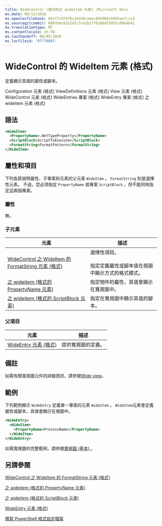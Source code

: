 ```yaml
---
title: WideControl (格式的之 wideitem 元素) |Microsoft Docs
ms.date: 09/13/2016
ms.openlocfilehash: 6b2f7c97978c20350caeec894589c5995ae7ccc4
ms.sourcegitcommit: 0907b8c6322d2c7c61b17f8168d53452c8964b41
ms.translationtype: MT
ms.contentlocale: zh-TW
ms.lasthandoff: 08/05/2020
ms.locfileid: "87779891"
---
```

# <a name="wideitem-element-for-widecontrol-format"></a>WideControl 的 WideItem 元素 (格式)

定義顯示其值的屬性或腳本。

Configuration 元素 (格式) ViewDefinitions 元素 (格式) View 元素 (格式) WideControl 元素 (格式) WideEntries 專案 (格式) WideEntry 專案 (格式) 之 wideitem 元素 (格式) 

## <a name="syntax"></a>語法

```xml
<WideItem>
  <PropertyName>.NetTypeProperty</PropertyName>
  <ScriptBlock>ScriptToExecute</ScriptBlock>
  <FormatString>FormatPattern</FormatString>
</WideItem>
```

## <a name="attributes-and-elements"></a>屬性和項目

下列各節說明屬性、子專案和元素的父元素 `WideItem` 。 `FormatString` 則是選擇性元素。 不過，您必須指定 `PropertyName` 或專案 `ScriptBlock` ，但不能同時指定這兩個專案。

### <a name="attributes"></a>屬性

無。

### <a name="child-elements"></a>子元素

|元素|描述|
|-------------|-----------------|
|[WideControl 之 WideItem 的 FormatString 元素 (格式)](./formatstring-element-for-wideitem-for-widecontrol-format.md)|選擇性項目。<br /><br /> 指定定義屬性或腳本值在視圖中顯示方式的格式模式。|
|[之 wideitem (格式的 PropertyName 元素) ](./propertyname-element-for-wideitem-for-widecontrol-format.md)|指定物件的屬性，其值會顯示在寬視圖中。|
|[之 wideitem (格式的 ScriptBlock 元素) ](./scriptblock-element-for-wideitem-for-widecontrol-format.md)|指定在寬視圖中顯示其值的腳本。|

### <a name="parent-elements"></a>父項目

|元素|描述|
|-------------|-----------------|
|[WideEntry 元素 (格式) ](./wideentry-element-for-widecontrol-format.md)|提供寬視圖的定義。|

## <a name="remarks"></a>備註

如需有關寬視圖元件的詳細資訊，請參閱[Wide view](./creating-a-wide-view.md)。

## <a name="example"></a>範例

下列範例顯示 `WideEntry` 定義單一專案的元素 `WideItem` 。 `WideItem`元素會定義屬性或腳本，其值會顯示在視圖中。

```xml
<WideEntry>
  <WideItem>
    <PropertyName>ProcessName</PropertyName>
  </WideItem>
</WideEntry>
```

如需寬視圖的完整範例，請參閱[寬視圖 (基本) ](./wide-view-basic.md)。

## <a name="see-also"></a>另請參閱

[WideControl 之 WideItem 的 FormatString 元素 (格式)](./formatstring-element-for-wideitem-for-widecontrol-format.md)

[之 wideitem (格式的 PropertyName 元素) ](./propertyname-element-for-wideitem-for-widecontrol-format.md)

[之 wideitem (格式的 ScriptBlock 元素) ](./scriptblock-element-for-wideitem-for-widecontrol-format.md)

[WideEntry 元素 (格式) ](./wideentry-element-for-widecontrol-format.md)

[撰寫 PowerShell 格式設定檔案](./writing-a-powershell-formatting-file.md)
